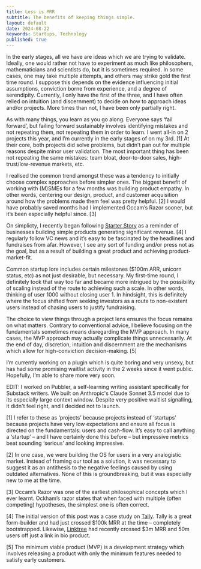 ```yaml
---
title: Less is MRR
subtitle: The benefits of keeping things simple.
layout: default
date: 2024-08-22
keywords: Startups, Technology
published: true
---
```


In the early stages, all we have are ideas which we are trying to validate. Ideally, one would rather not have to experiment as much like philosophers, mathematicians and scientists do, but it is sometimes required. In some cases, one may take multiple attempts, and others may strike gold the first time round. I suppose this depends on the evidence influencing initial assumptions, conviction borne from experience, and a degree of serendipity. Currently, I only have the first of the three, and I have often relied on intuition (and discernment) to decide on how to approach ideas and/or projects. More times than not, I have been only partially right.

As with many things, you learn as you go along. Everyone says ‘fail forward’, but failing forward sustainably involves identifying mistakes and not repeating them, not repeating them in order to learn. I went all-in on 2 projects this year, and I’m currently in the early stages of on my 3rd. \[1\] At their core, both projects did solve problems, but didn’t pan out for multiple reasons despite minor user validation. The most important thing has been not repeating the same mistakes: team bloat, door-to-door sales, high-trust/low-revenue markets, etc.

I realised the common trend amongst these was a tendency to initially choose complex approaches before simpler ones. The biggest benefit of working with (M)SMEs for a few months was building product empathy. In other words, centering our design, product, and customer acquisition around how the problems made them feel was pretty helpful. \[2\] I would have probably saved months had I implemented Occam’s Razor sooner, but it’s been especially helpful since. \[3\]

On simplicty, I recently began following [Starter Story](https://starterstory.com/) as a reminder of businesses building simple products generating significant revenue. \[4\] I regularly follow VC news and it’s easy to be fascinated by the headlines and fundraises from afar. However, I see any sort of funding and/or press not as the goal, but as a result of building a great product and achieving product-market-fit.

Common startup lore includes certain milestones ($100m ARR, unicorn status, etc) as not just desirable, but necessary. My first-time round, I definitely took that way too far and became more intrigued by the possibility of scaling instead of the route to achieving such a scale. In other words, thinking of user 1000 without closing user 1. In hindsight, this is definitely where the focus shifted from seeking investors as a route to non-existent users instead of chasing users to justify fundraising.

The choice to view things through a project lens ensures the focus remains on what matters. Contrary to conventional advice, I believe focusing on the fundamentals sometimes means disregarding the MVP approach. In many cases, the MVP approach may actually complicate things unnecessarily. At the end of day, discretion, intuition and discernment are the mechanisms which allow for high-conviction decision-making. \[5\]

I’m currently working on a plugin which is quite boring and very unsexy, but has had some promising waitlist activity in the 2 weeks since it went public. Hopefully, I’m able to share more very soon. 

EDIT: I worked on Pubbler, a self-learning writing assistant specifically for Substack writers. We built on Anthropic's Claude Sonnet 3.5 model due to its especially large context window. Despite very positive waitlist signalling, it didn't feel right, and I decided not to launch.

\[1\] I refer to these as ‘projects’ because projects instead of ‘startups’ because projects have very low expectations and ensure all focus is directed on the fundamentals: users and cash-flow. It’s easy to call anything a ‘startup’ – and I have certainly done this before – but impressive metrics beat sounding ‘serious’ and looking impressive.

\[2\] In one case, we were building the OS for users in a very analogistic market. Instead of framing our tool as a solution, it was necessary to suggest it as an antithesis to the negative feelings caused by using outdated alternatives. None of this is groundbreaking, but it was especially new to me at the time.

\[3\] Occam’s Razor was one of the earliest philosophical concepts which I ever learnt. Ockham’s razor states that when faced with multiple (often competing) hypotheses, the simplest one is often correct.

\[4\] The initial version of this post was a case study on [Tally](https://tally.so/). Tally is a great form-builder and had just crossed $100k MRR at the time – completely bootstrapped. Likewise, [Linktree](https://linktree.com/) had recently crossed $3m MRR and 50m users off just a link in bio product.

\[5\] The minimum viable product (MVP) is a development strategy which involves releasing a product with only the minimum features needed to satisfy early customers.
